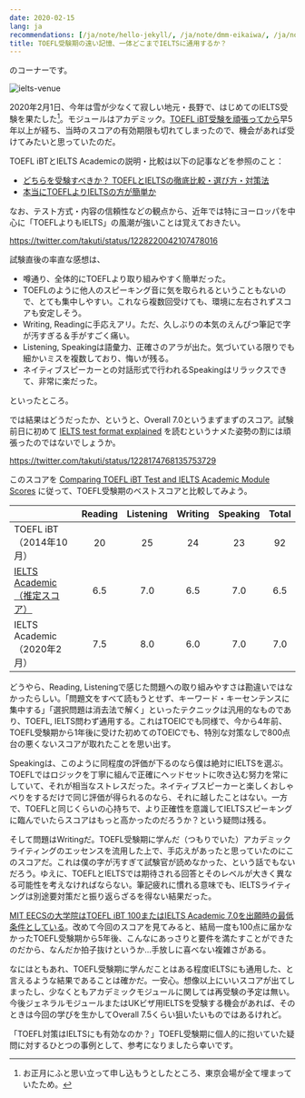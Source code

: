 ```yaml
---
date: 2020-02-15
lang: ja
recommendations: [/ja/note/hello-jekyll/, /ja/note/dmm-eikaiwa/, /ja/note/toefl-20140527/]
title: TOEFL受験期の遠い記憶、一体どこまでIELTSに通用するか？
---
```


のコーナーです。

![ielts-venue](/images/ielts-20200201/venue.jpg)

2020年2月1日、今年は雪が少なくて寂しい地元・長野で、はじめてのIELTS受験を果たした[^1]。モジュールはアカデミック。[TOEFL iBT受験を頑張ってから](http://takuti.hatenablog.com/entry/2014/10/29/121513)早5年以上が経ち、当時のスコアの有効期限も切れてしまったので、機会があれば受けてみたいと思っていたのだ。

TOEFL iBTとIELTS Academicの説明・比較は以下の記事などを参照のこと：

- [どちらを受験すべきか？ TOEFLとIELTSの徹底比較・選び方・対策法](https://www.global-study.jp/scholar/test_comparison.html)
- [本当にTOEFLよりIELTSの方が簡単か](http://www.lingollc.com/column/i2)

なお、テスト方式・内容の信頼性などの観点から、近年では特にヨーロッパを中心に「TOEFLよりもIELTS」の風潮が強いことは覚えておきたい。

https://twitter.com/takuti/status/1228220042107478016

試験直後の率直な感想は、

- 噂通り、全体的にTOEFLより取り組みやすく簡単だった。
- TOEFLのように他人のスピーキング音に気を取られるということもないので、とても集中しやすい。これなら複数回受けても、環境に左右されずスコアも安定しそう。
- Writing, Readingに手応えアリ。ただ、久しぶりの本気のえんぴつ筆記で字が汚すぎる＆手がすごく痛い。
- Listening, Speakingは語彙力、正確さのアラが出た。気づいている限りでも細かいミスを複数しており、悔いが残る。
- ネイティブスピーカーとの対話形式で行われるSpeakingはリラックスできて、非常に楽だった。

といったところ。

では結果はどうだったか、というと、Overall 7.0というまずまずのスコア。試験前日に初めて [IELTS test format explained](https://takeielts.britishcouncil.org/take-ielts/prepare/test-format) を読むというナメた姿勢の割には頑張ったのではないでしょうか。

https://twitter.com/takuti/status/1228174768135753729

このスコアを [Comparing TOEFL iBT Test and IELTS Academic Module Scores](https://www.ets.org/toefl/institutions/scores/compare/) に従って、TOEFL受験期のベストスコアと比較してみよう。

| | Reading | Listening | Writing | Speaking | Total |
|:---|:---:|:---:|:---:|:---:|:---:|
| TOEFL iBT（2014年10月）| 20|25|24|23|92|
| [IELTS Academic（推定スコア）](https://www.ets.org/toefl/institutions/scores/compare/) | 6.5 | 7.0 | 6.5 | 7.0 | 6.5 |
| IELTS Academic（2020年2月）| 7.5 | 8.0 | 6.0 | 7.0 | 7.0 |

どうやら、Reading, Listeningで感じた問題への取り組みやすさは勘違いではなかったらしい。「問題文をすべて読もうとせず、キーワード・キーセンテンスに集中する」「選択問題は消去法で解く」といったテクニックは汎用的なものであり、TOEFL, IELTS問わず通用する。これはTOEICでも同様で、今から4年前、TOEFL受験期から1年後に受けた初めてのTOEICでも、特別な対策なしで800点台の悪くないスコアが取れたことを思い出す。

Speakingは、このように同程度の評価が下るのなら僕は絶対にIELTSを選ぶ。TOEFLではロジックを丁寧に組んで正確にヘッドセットに吹き込む努力を常にしていて、それが相当なストレスだった。ネイティブスピーカーと楽しくおしゃべりをするだけで同じ評価が得られるのなら、それに越したことはない。一方で、TOEFLと同じくらいの心持ちで、より正確性を意識してIELTSスピーキングに臨んでいたらスコアはもっと高かったのだろうか？という疑問は残る。

そして問題はWritingだ。TOEFL受験期に学んだ（つもりでいた）アカデミックライティングのエッセンスを流用した上で、手応えがあったと思っていたのにこのスコアだ。これは僕の字が汚すぎて試験官が読めなかった、という話でもないだろう。ゆえに、TOEFLとIELTSでは期待される回答とそのレベルが大きく異なる可能性を考えなければならない。筆記疲れに慣れる意味でも、IELTSライティングは別途要対策だと振り返らざるを得ない結果だった。

[MIT EECSの大学院はTOEFL iBT 100またはIELTS Academic 7.0を出願時の最低条件としている](https://gradadmissions.mit.edu/programs/eecs)。改めて今回のスコアを見てみると、結局一度も100点に届かなかったTOEFL受験期から5年後、こんなにあっさりと要件を満たすことができたのだから、なんだか拍子抜けというか…手放しに喜べない複雑さがある。

なにはともあれ、TOEFL受験期に学んだことはある程度IELTSにも通用した、と言えるような結果であることは確かだ。一安心。想像以上にいいスコアが出てしまったし、少なくともアカデミックモジュールに関しては再受験の予定は無い。今後ジェネラルモジュールまたはUKビザ用IELTSを受験する機会があれば、そのときは今回の学びを生かしてOverall 7.5くらい狙いたいものではあるけれど。

「TOEFL対策はIELTSにも有効なのか？」TOEFL受験期に個人的に抱いていた疑問に対するひとつの事例として、参考になりましたら幸いです。

[^1]: お正月にふと思い立って申し込もうとしたところ、東京会場が全て埋まっていたため。